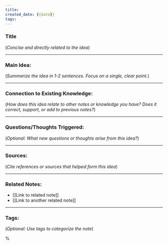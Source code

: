 ```yaml
---
title: 
created_date: {{date}}
tags:
---
```



### **Title**

(_Concise and directly related to the idea_)

---

### **Main Idea:**

(_Summarize the idea in 1-2 sentences. Focus on a single, clear point._)

---

### **Connection to Existing Knowledge:**

(_How does this idea relate to other notes or knowledge you have? Does it correct, support, or add to previous notes?_)

---

### **Questions/Thoughts Triggered:**

(_Optional: What new questions or thoughts arise from this idea?_)

---

### **Sources:**

(_Cite references or sources that helped form this idea_)

---

### **Related Notes:**

- [[Link to related note]]
- [[Link to another related note]]

---

### **Tags:**

(_Optional: Use tags to categorize the note_)

%